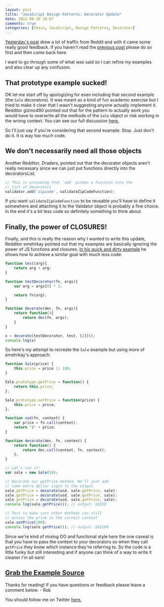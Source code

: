 ```yaml
---
layout: post
title: "JavaScript Design Patterns: Decorator Update"
date: 2012-08-30 18:07
comments: true
categories: [Chain, JavaScript, Design Patterns, Decorator]
---
```


[Yesterday's post](http://robdodson.me/blog/2012/08/27/javascript-design-patterns-decorator/) drew a lot of traffic from Reddit and with it came some really good feedback. If you haven't read the [previous post](http://robdodson.me/blog/2012/08/27/javascript-design-patterns-decorator/) please do so first and then come back here.

I want to go through some of what was said so I can refine my examples and also clear up any confusion.

<!--more-->

## That prototype example sucked!

OK let me start off by apologizing for even including that second example (the `Sale` decorators). It was meant as a kind of fun academic exercise but I tried to make it clear that I wasn't suggesting anyone actually implement it. Redditor gizmo490 pointed out that for the pattern to actually work you would have to overwrite all the methods of the `Sale` object or risk working in the wrong context. You can see our full discussion [here.](http://www.reddit.com/r/javascript/comments/z0z2j/decorators_in_javascript_hope_you_enjoy/c60qb0c)

So I'll just say if you're considering that second example: Stop. Just don't do it. It is way too much code.

## We don't necessarily need all those objects

Another Redditor, Draders, pointed out that the decorator objects aren't really necessary since we can just put functions directly into the decoratorsList.

``` js
// This is presuming that `add` pushes a function into the
// list of decorators
validator.add('zipcode', validateZipCodeFunction);
```
If you want `validateZipCodeFunction` to be reusable you'll have to define it somewhere and attaching it to the Validator object is probably a fine choice. In the end it's a bit less code so definitely something to think about.

## Finally, the power of CLOSURES!

Finally, and this is really the reason why I wanted to write this update, Redditor emehrkay pointed out that my examples are basically ignoring the power of JS functions and closures. [In his quick and dirty example](http://www.reddit.com/r/javascript/comments/z0z2j/decorators_in_javascript_hope_you_enjoy/c60rl7x) he shows how to achieve a similar goal with much less code:

``` js
function test(arg){
    return arg + arg;
}

function testDecorator(fn, args){
    var arg = args[0] * 2;

    return fn(arg);
}

function decorate(dec, fn, args){
    return function(){
        return dec(fn, args);
    }
}

x = decorate(testDecorator, test, [2])();
console.log(x)
```

So here's my attempt to recreate the `Sale` example but using more of emehrkay's approach:

``` js
function Sale(price) {
    this.price = price || 100;
}

Sale.prototype.getPrice = function() {
    return this.price;
};

Sale.prototype.setPrice = function(price) {
    this.price = price;
};

function usd(fn, context) {
    var price = fn.call(context);
    return "$" + price;
}

function decorate(dec, fn, context) {
    return function() {
        return dec.call(context, fn, context);
    };
}

// Let's run it!
var sale = new Sale(50);

// Decorate our getPrice method. We'll just add
// some extra dollar signs to the output.
sale.getPrice = decorate(usd, sale.getPrice, sale);
sale.getPrice = decorate(usd, sale.getPrice, sale);
sale.getPrice = decorate(usd, sale.getPrice, sale);
console.log(sale.getPrice()); // output: $$$50

// Test to make sure other methods can still
// access the price in the correct context
sale.setPrice(100);
console.log(sale.getPrice()); // output: $$$100
```
Since we're kind of mixing OO and functional style here the one caveat is that you have to pass the context to your decorators so when they call `getPrice` they know which instance they're referring to. So the code is a little funky but still interesting and if anyone can think of a way to write it cleaner I'm all ears!

## [Grab the Example Source](https://github.com/robdodson/JavaScript-Design-Patterns/tree/master/decorator/)

Thanks for reading! If you have questions or feedback please leave a comment below. - Rob

You should follow me on Twitter [here.](http://twitter.com/rob_dodson)
